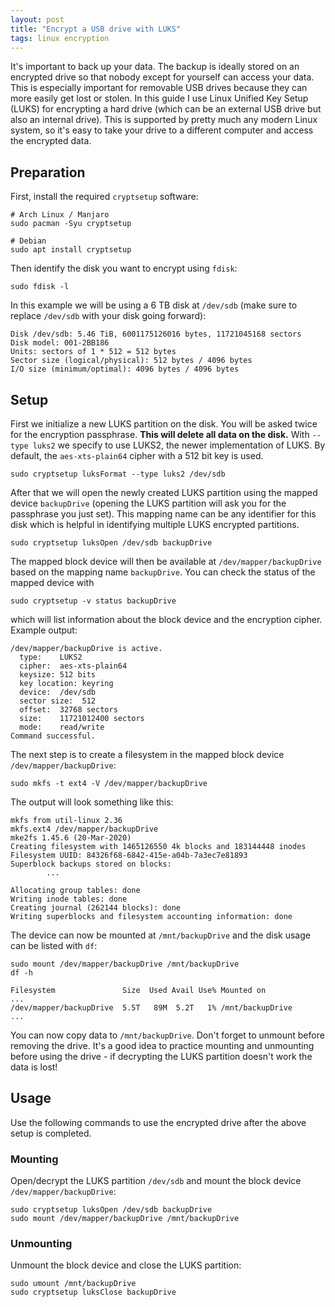 ```yaml
---
layout: post
title: "Encrypt a USB drive with LUKS"
tags: linux encryption
---
```


It's important to back up your data. The backup is ideally stored on an encrypted drive so that nobody except for
yourself can access your data. This is especially important for removable USB drives because they can more easily get
lost or stolen. In this guide I use Linux Unified Key Setup (LUKS) for encrypting a hard drive (which can be an external
USB drive but also an internal drive). This is supported by pretty much any modern Linux system, so it's easy to take
your drive to a different computer and access the encrypted data.

## Preparation

First, install the required `cryptsetup` software:

```shell
# Arch Linux / Manjaro
sudo pacman -Syu cryptsetup

# Debian
sudo apt install cryptsetup
```

Then identify the disk you want to encrypt using `fdisk`:

```shell
sudo fdisk -l
```

In this example we will be using a 6 TB disk at `/dev/sdb` (make sure to replace `/dev/sdb` with your disk going
forward):

```text
Disk /dev/sdb: 5.46 TiB, 6001175126016 bytes, 11721045168 sectors
Disk model: 001-2BB186
Units: sectors of 1 * 512 = 512 bytes
Sector size (logical/physical): 512 bytes / 4096 bytes
I/O size (minimum/optimal): 4096 bytes / 4096 bytes
```

## Setup

First we initialize a new LUKS partition on the disk. You will be asked twice for the encryption passphrase. **This will
delete all data on the disk.** With `--type luks2` we specify to use LUKS2, the newer implementation of LUKS. By
default, the `aes-xts-plain64` cipher with a 512 bit key is used.

```shell
sudo cryptsetup luksFormat --type luks2 /dev/sdb
```

After that we will open the newly created LUKS partition using the mapped device `backupDrive` (opening the LUKS
partition will ask you for the passphrase you just set). This mapping name can be any identifier for this disk which is
helpful in identifying multiple LUKS encrypted partitions.

```shell
sudo cryptsetup luksOpen /dev/sdb backupDrive
```

The mapped block device will then be available at `/dev/mapper/backupDrive` based on the mapping name `backupDrive`. You
can check the status of the mapped device with

```shell
sudo cryptsetup -v status backupDrive
```

which will list information about the block device and the encryption cipher. Example output:

```text
/dev/mapper/backupDrive is active.
  type:    LUKS2
  cipher:  aes-xts-plain64
  keysize: 512 bits
  key location: keyring
  device:  /dev/sdb
  sector size:  512
  offset:  32768 sectors
  size:    11721012400 sectors
  mode:    read/write
Command successful.
```

The next step is to create a filesystem in the mapped block device `/dev/mapper/backupDrive`:

```shell
sudo mkfs -t ext4 -V /dev/mapper/backupDrive
```

The output will look something like this:

```text
mkfs from util-linux 2.36
mkfs.ext4 /dev/mapper/backupDrive
mke2fs 1.45.6 (20-Mar-2020)
Creating filesystem with 1465126550 4k blocks and 183144448 inodes
Filesystem UUID: 84326f68-6842-415e-a04b-7a3ec7e81893
Superblock backups stored on blocks:
        ...

Allocating group tables: done
Writing inode tables: done
Creating journal (262144 blocks): done
Writing superblocks and filesystem accounting information: done
```

The device can now be mounted at `/mnt/backupDrive` and the disk usage can be listed with `df`:

```shell
sudo mount /dev/mapper/backupDrive /mnt/backupDrive
df -h
```

```text
Filesystem               Size  Used Avail Use% Mounted on
...
/dev/mapper/backupDrive  5.5T   89M  5.2T   1% /mnt/backupDrive
...
```

You can now copy data to `/mnt/backupDrive`. Don't forget to unmount before removing the drive. It's a good idea to
practice mounting and unmounting before using the drive - if decrypting the LUKS partition doesn't work the data is
lost!

## Usage

Use the following commands to use the encrypted drive after the above setup is completed.

### Mounting

Open/decrypt the LUKS partition `/dev/sdb` and mount the block device `/dev/mapper/backupDrive`:

```shell
sudo cryptsetup luksOpen /dev/sdb backupDrive
sudo mount /dev/mapper/backupDrive /mnt/backupDrive
```

### Unmounting

Unmount the block device and close the LUKS partition:

```shell
sudo umount /mnt/backupDrive
sudo cryptsetup luksClose backupDrive
```
